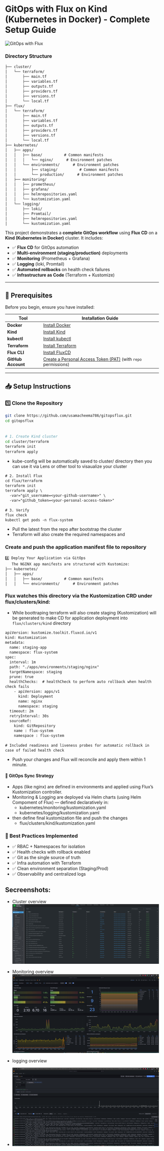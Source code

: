 # **GitOps with Flux on Kind (Kubernetes in Docker) - Complete Setup Guide**

![GitOps with Flux](https://fluxcd.io/img/illustrations/fluxcd-diagram.png)

### Directory Structure
```
├── cluster/
│   └── terraform/
│       ├── main.tf
│       ├── variables.tf
│       ├── outputs.tf
│       ├── providers.tf
│       ├── versions.tf
│       └── local.tf
├── flux/
│   └── terraform/
│       ├── main.tf
│       ├── variables.tf
│       ├── outputs.tf
│       ├── providers.tf
│       ├── versions.tf
│       └── local.tf
├── kubernetes/
│   ├── apps/
│   │   ├── base/          # Common manifests
│   │   │   └── nginx/      # Environment patches
│   │   └── environments/      # Environment patches
│   │       ├── staging/          # Common manifests
│   │       └── production/      # Environment patches
│   ├── monitoring/
│   │   ├── prometheus/
│   │   ├── grafana/
│   │   ├── helmrepositories.yaml
│   │   └── kustomization.yaml
│   └── logging/
│       ├── loki/
│       ├── Promtail/
│       ├── helmrepositories.yaml
│       └── kustomization.yaml
```

This project demonstrates a **complete GitOps workflow** using **Flux CD** on a **Kind (Kubernetes in Docker)** cluster. It includes:
- ✅ **Flux CD** for GitOps automation
- ✅ **Multi-environment (staging/production)** deployments
- ✅ **Monitoring** (Prometheus + Grafana)
- ✅ **Logging** (loki, Promtail)
- ✅ **Automated rollbacks** on health check failures
- ✅ **Infrastructure as Code** (Terraform + Kustomize)

---

## **🚀 Prerequisites**
Before you begin, ensure you have installed:

| Tool | Installation Guide                                                                                   |
|------|------------------------------------------------------------------------------------------------------|
| **Docker** | [Install Docker](https://docs.docker.com/get-docker/)                                                |
| **Kind** | [Install Kind](https://kind.sigs.k8s.io/docs/user/quick-start/#installing-from-source)               |
| **kubectl** | [Install kubectl](https://kubernetes.io/docs/tasks/tools/)                                           |
| **Terraform** | [Install Terraform](https://developer.hashicorp.com/terraform/tutorials/aws-get-started/install-cli) |
| **Flux CLI** | [Install FluxCD](https://fluxcd.io/flux/installation/)                                               |
| **GitHub Account** | [Create a Personal Access Token (PAT)](https://github.com/settings/tokens) (with `repo` permissions) |

---

## **📥 Setup Instructions**

### **1️⃣ Clone the Repository**
```bash
git clone https://github.com/usamacheema786/gitopsflux.git
cd gitopsflux


# 1. Create Kind cluster
cd cluster/terraform
terraform init
terraform apply
```
- kube-config will be automatically saved to cluster/ directory then you can use it via Lens or other tool to visaualize your cluster

```
# 2. Install Flux
cd flux/terraform
terraform init
terraform apply \
  -var="git_username=<your-github-username>" \
  -var="github_token=<your-personal-access-token>"
  
# 3. Verify
flux check
kubectl get pods -n flux-system
```
- Pull the latest from the repo after bootstrap the cluster
- Terraform will also create the required namespaces and
### Create and push the application manifest file to repository
```
4️⃣ Deploy Your Application via GitOps
   The NGINX app manifests are structured with Kustomize:
├── kubernetes/   
│   ├── apps/
│   │   ├── base/          # Common manifests
│   │   └── environments/      # Environment patches
```
### Flux watches this directory via the Kustomization CRD under flux/clusters/kind:
- While boottraping terraform will also create staging (Kustomization) will be generated to make CD for application deployment into ``` flux/clusters/kind``` directory
```
apiVersion: kustomize.toolkit.fluxcd.io/v1
kind: Kustomization
metadata:
  name: staging-app
  namespace: flux-system
spec:
  interval: 1m
  path: "./apps/environments/staging/nginx"
  targetNamespace: staging
  prune: true
  healthChecks:  # healthCheck to perform auto rollback when health check fails
    - apiVersion: apps/v1
      kind: Deployment
      name: nginx
      namespace: staging
  timeout: 2m
  retryInterval: 30s
  sourceRef:
    kind: GitRepository
    name : flux-system
    namespace : flux-system

# Included readiness and liveness probes for automatic rollback in case of failed health check

```
- Push your changes and Flux will reconcile and apply them within 1 minute. 

#### 🔁 GitOps Sync Strategy
- Apps (like nginx) are defined in environments and applied using Flux’s Kustomization controller.
- Monitoring & Logging are deployed via Helm charts (using Helm Compoment of Flux) — defined declaratively in:
  - kubernetes/monitoring/kustomization.yaml
  - kubernetes/logging/kustomization.yaml
- then define final kustomization file and push the changes
    - flux/clusters/kind/kustomization.yaml


### 📌 Best Practices Implemented
- ✅ RBAC + Namespaces for isolation
- ✅ Health checks with rollback enabled
- ✅ Git as the single source of truth
- ✅ Infra automation with Terraform
- ✅ Clean environment separation (Staging/Prod)
- ✅ Observability and centralized logs



## Secreenshots:
- Cluster overview
![img_1.png](screenshots/img_1.png)

- Monitoring overview
![img.png](screenshots/img.png)

- logging overview
- ![img_2.png](screenshots/img_2.png)
